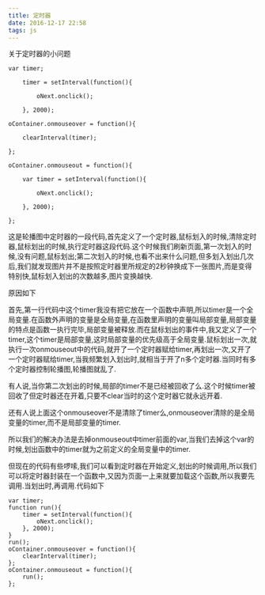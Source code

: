 ```yaml
---
title: 定时器
date: 2016-12-17 22:58
tags: js
---
```

关于定时器的小问题

<!-- more -->

    var timer;
    
        timer = setInterval(function(){
    
            oNext.onclick();
    
        }, 2000);
    
    oContainer.onmouseover = function(){
    
        clearInterval(timer);
    
    };
    
    oContainer.onmouseout = function(){
    
        var timer = setInterval(function(){
    
            oNext.onclick();
    
        }, 2000);
    
    };
     

这是轮播图中定时器的一段代码,首先定义了一个定时器,鼠标划入的时候,清除定时器,鼠标划出的时候,执行定时器这段代码.这个时候我们刷新页面,第一次划入的时候,没有问题,鼠标划出;第二次划入的时候,也看不出来什么问题,但多划入划出几次后,我们就发现图片并不是按照定时器里所规定的2秒钟换成下一张图片,而是变得特别快,鼠标划入划出的次数越多,图片变换越快.

原因如下

首先,第一行代码中这个timer我没有把它放在一个函数中声明,所以timer是一个全局变量.在函数外声明的变量是全局变量,在函数里声明的变量叫局部变量,局部变量的特点是函数一执行完毕,局部变量被释放.而在鼠标划出的事件中,我又定义了一个timer,这个timer是局部变量,这时局部变量的优先级高于全局变量.鼠标划出一次,就执行一次onmouseout中的代码,就开了一个定时器赋给timer,再划出一次,又开了一个定时器赋给timer,当我频繁划入划出时,就相当于开了n多个定时器.当同时有多个定时器控制轮播图,轮播图就乱了.

有人说,当你第二次划出的时候,局部的timer不是已经被回收了么.这个时候timer被回收了但定时器还在开着,只要不clear当时的这个定时器它就永远开着.

还有人说上面这个onmouseover不是清除了timer么,onmouseover清除的是全局变量的timer,而不是局部变量的timer.

所以我们的解决办法是去掉onmouseout中timer前面的var,当我们去掉这个var的时候,划出函数中的timer就为之前定义的全局变量中的timer.

但现在的代码有些啰嗦,我们可以看到定时器在开始定义,划出的时候调用,所以我们可以将定时器封装在一个函数中,又因为页面一上来就要加载这个函数,所以我要先调用.当划出时,再调用.代码如下

    var timer;
    function run(){
        timer = setInterval(function(){
            oNext.onclick();
        }, 2000);
    }
    run();
    oContainer.onmouseover = function(){
        clearInterval(timer);
    };
    oContainer.onmouseout = function(){
        run();
    };
